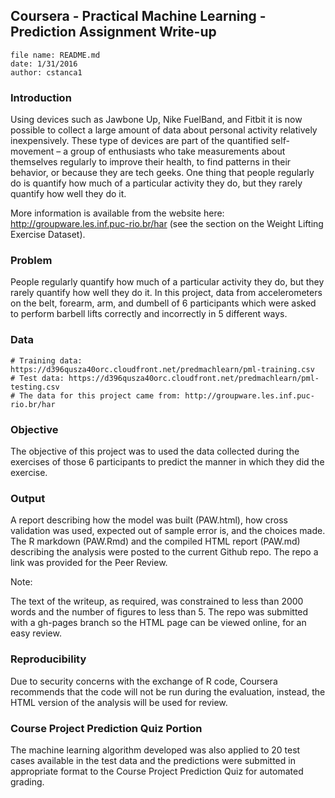 ## Coursera - Practical Machine Learning - Prediction Assignment Write-up

```
file name: README.md
date: 1/31/2016
author: cstanca1
```

### Introduction

Using devices such as Jawbone Up, Nike FuelBand, and Fitbit it is now possible to collect a large amount of data about personal activity relatively inexpensively. These type of devices are part of the quantified self-movement – a group of enthusiasts who take measurements about themselves regularly to improve their health, to find patterns in their behavior, or because they are tech geeks. One thing that people regularly do is quantify how much of a particular activity they do, but they rarely quantify how well they do it. 

More information is available from the website here: http://groupware.les.inf.puc-rio.br/har (see the section on the Weight Lifting Exercise Dataset).

### Problem

People regularly quantify how much of a particular activity they do, but they rarely quantify how well they do it. In this project, data from accelerometers on the belt, forearm, arm, and dumbell of 6 participants which were asked to perform barbell lifts correctly and incorrectly in 5 different ways. 

### Data

```
# Training data: https://d396qusza40orc.cloudfront.net/predmachlearn/pml-training.csv
# Test data: https://d396qusza40orc.cloudfront.net/predmachlearn/pml-testing.csv
# The data for this project came from: http://groupware.les.inf.puc-rio.br/har
```

### Objective

The objective of this project was to used the data collected during the exercises of those 6 participants to predict the manner in which they did the exercise.

### Output

A report describing how the model was built (PAW.html), how cross validation was used, expected out of sample error is, and the choices made. The R markdown (PAW.Rmd) and the compiled HTML report (PAW.md) describing the analysis were posted to the current Github repo. The repo a link was provided for the Peer Review. 

Note:

The text of the writeup, as required, was constrained to less than 2000 words and the number of figures to less than 5. The repo was submitted with a gh-pages branch so the HTML page can be viewed online, for an easy review.

### Reproducibility

Due to security concerns with the exchange of R code, Coursera recommends that the code will not be run during the evaluation, instead, the HTML version of the analysis will be used for review.

### Course Project Prediction Quiz Portion

The machine learning algorithm developed was also applied to 20 test cases available in the test data and the predictions were submitted in appropriate format to the Course Project Prediction Quiz for automated grading.
